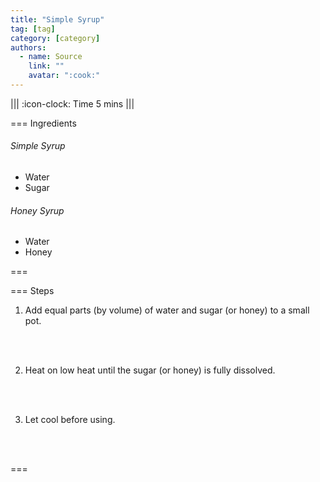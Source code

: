 ```yaml
---
title: "Simple Syrup"
tag: [tag]
category: [category]
authors:
  - name: Source
    link: ""
    avatar: ":cook:"
---
```


||| :icon-clock: Time
5 mins
|||

=== Ingredients

###### Simple Syrup
- Water
- Sugar

###### Honey Syrup
- Water
- Honey

===

=== Steps

1. Add equal parts (by volume) of water and sugar (or honey) to a small pot.
<br>
<br>

2. Heat on low heat until the sugar (or honey) is fully dissolved.
<br>
<br>

3. Let cool before using.
<br>
<br>

===
